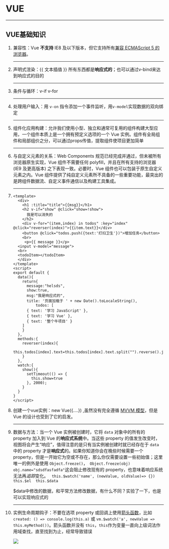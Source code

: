 # VUE

***

 ## VUE基础知识

1. 兼容性：Vue **不支持** IE8 及以下版本，但它支持所有[兼容 ECMAScript 5 的浏览器](https://caniuse.com/#feat=es5)。

   ***

   

2. 声明式渲染：{{ 文本插值 }}  所有东西都是**响应式的**；也可以通过v-bind来达到响应式的目的

   ***

   

3. 条件与循环：v-if  v-for

   ***

   

4. 处理用户输入：用 `v-on` 指令添加一个事件监听，用`v-model`实现数据的双向绑定

   ***

   

5. 组件化应用构建：允许我们使用小型、独立和通常可复用的组件构建大型应用，一个组件本质上是一个拥有预定义选项的一个 Vue 实例。组件有全局组件和局部组价之分，可以通过props传值，提取组件使项目更加简单

   ***

   

6. 与自定义元素的关系：Web Components 规范已经完成并通过，但未被所有浏览器原生实现，Vue 组件不需要任何 polyfill，并且在所有支持的浏览器 (IE9 及更高版本) 之下表现一致。必要时，Vue 组件也可以包装于原生自定义元素之内。Vue 组件提供了纯自定义元素所不具备的一些重要功能，最突出的是跨组件数据流、自定义事件通信以及构建工具集成。

   ***

   

7. ```vue
   <template>
     <div>
       <h1 :title="title">{{msg}}</h1>
       <h2 v-if="show" @click="show=!show">
         我是可以消失的
       </h2> 
       <div v-for="(item,index) in todos" :key="index" @click="reverser(index)">{{item.text}}</div>
       <button @click="todos.push({text:'打扫卫生'})">增加任务</button>
       <br>
        <p>{{ message }}</p>
     <input v-model="message">
     <br>
     <todoItem></todoItem>
     </div>
   </template>
   <script>
   export default {
     data(){
       return{
         message:"helsds",
         show:true,
         msg:"我是响应式的",
         title: '页面加载于 ' + new Date().toLocaleString(),
             todos: [
         { text: '学习 JavaScript' },
         { text: '学习 Vue' },
         { text: '整个牛项目' }
       ]
       }
     },
     methods:{
       reverser(index){
         this.todos[index].text=this.todos[index].text.split("").reverse().join("")
       }
     },
     watch:{
       show(){
         setTimeout(() => {
           this.show=true
         }, 2000);
       }
     }
   }
   </script>
   
   ```

8. 创建一个vue实例：new Vue({....})  ,虽然没有完全遵循 [MVVM 模型](https://zh.wikipedia.org/wiki/MVVM)，但是 Vue 的设计也受到了它的启发。

   ***

   

9. 数据与方法：当一个 Vue 实例被创建时，它将 `data` 对象中的所有的 property 加入到 Vue 的**响应式系统**中。当这些 property 的值发生改变时，视图将会产生“响应”，值得注意的是只有当实例被创建时就已经存在于 `data` 中的 property 才是**响应式**的。如果你知道你会在晚些时候需要一个 property，但是一开始它为空或不存在，那么你仅需要设置一些初始值；这里唯一的例外是使用 `Object.freeze()`，` Object.freeze(obj)   obj.name="sdsdfasfadfa"`这会阻止修改现有的 property，也意味着响应系统无法再*追踪*变化。 ` this.$watch('name', (newValue, oldValue)=> {})  this.$el  this.$data`

   $data中修改的数据，和平常方法修改数据，有什么不同？实验了一下，也是可以实现响应式的

   ***

   

10. 实例生命周期钩子：不要在选项 property 或回调上使用[箭头函数](https://developer.mozilla.org/zh-CN/docs/Web/JavaScript/Reference/Functions/Arrow_functions)，比如 `created: () => console.log(this.a)` 或 `vm.$watch('a', newValue => this.myMethod())`。箭头函数并没有 `this`，`this`作为变量一直向上级词法作用域查找，直至找到为止，经常导致错误

    ![](C:\Users\Administrator\Desktop\blog\myblog\src\assets\lifecycle.png)

